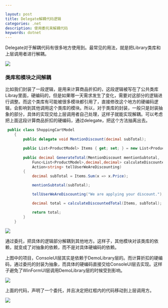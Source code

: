 ```yaml
---

layout: post
title: Delegate解耦代码逻辑
categories: .net
description: 使用委托来解耦代码
keywords: dotnet
---
```


Delegate对于解耦代码有很多地方使用到。最常见的用法，就是把Library类库和上层调用者进行解耦。

<img src="https://cs-cn.top/images/posts/Library_UI_decouple5208.png"/>

### 类库和模块之间解耦

比如我们封装了一段逻辑，是用来计算商品折扣的，这段逻辑被写在了公共类库Libray里面，硬编码的，但是如果哪一天需求发生了变化，需要对这部分的逻辑进行调整。而这个类库有可能被很多模块都引用了，直接修改这个地方的硬编码逻辑，会影响到其他调用这个类库的模块。所以，对于类库的封装，一般只是封装抽象的部分，具体的实现交给上层调用者自己处理，这样子就能实现解耦。可以考虑把上面这段计算商品折扣的硬编码，通过delegate，把这个方法抽离出去。

````c#
 public class ShoppingCartModel
    {
        public delegate void MentionDiscount(decimal subTotal);

        public List<ProductModel> Items { get; set; } = new List<ProductModel>();
        
        public decimal GenerateTotal(MentionDiscount mentionSubtotal,
            Func<List<ProductModel>,decimal,decimal> calculateDiscountedTotal,
            Action<string> tellUserWeAreDiscounting)
        {
            decimal subTotal = Items.Sum(x => x.Price);

            mentionSubtotal(subTotal);

            tellUserWeAreDiscounting("We are applying your discount.");

            decimal total = calculateDiscountedTotal(Items, subTotal);

            return total;
        }
    }
````



<img src="https://cs-cn.top/images/posts/couple1416.png"/>

通过委托，把具体的逻辑部分解耦到其他地方。这样子，其他模块对该类库的依赖，就变成了对抽象的依赖，而不是对具体硬编码的依赖。

上图中的项目，ConsoleUI层其实是依赖于DemoLibrary层的。而计算折扣的硬编码，通过委托的封装为抽象，而具体的硬编码直接交给ConsoleUI层去实现。这样子避免了WinFormUI层调用DemoLibrary层的时候受到影响。



<img src="https://cs-cn.top/images/posts/detegate430.png"/>

上面的代码，声明了一个委托，并且决定把红框内的代码移动到上层调用方。

<img src="https://cs-cn.top/images/posts/modify_code293.png"/>

